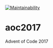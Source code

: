 [![Maintainability](https://api.codeclimate.com/v1/badges/8fbf1030d6eef9f8f1ae/maintainability)](https://codeclimate.com/github/pgoultiaev/aoc2017/maintainability)

# aoc2017
Advent of Code 2017
